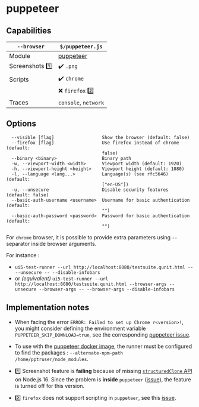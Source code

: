 # puppeteer

## Capabilities

| `--browser` | `$/puppeteer.js` |
|---|---|
| Module | [puppeteer](https://www.npmjs.com/package/puppeteer) |
| Screenshots 1️⃣ | ✔️ `.png` |
| Scripts | ✔️ `chrome` |
| | ❌ `firefox` 2️⃣ |
| Traces | `console`, `network` |

## Options

```text
  --visible [flag]                  Show the browser (default: false)
  --firefox [flag]                  Use firefox instead of chrome (default:
                                    false)
  --binary <binary>                 Binary path
  -w, --viewport-width <width>      Viewport width (default: 1920)
  -h, --viewport-height <height>    Viewport height (default: 1080)
  -l, --language <lang...>          Language(s) (see rfc5646) (default:
                                    ["en-US"])
  -u, --unsecure                    Disable security features (default: false)
  --basic-auth-username <username>  Username for basic authentication (default:
                                    "")
  --basic-auth-password <password>  Password for basic authentication (default:
                                    "")
```

For `chrome` browser, it is possible to provide extra parameters using `--` separator inside browser arguments.

For instance :

* `ui5-test-runner --url http://localhost:8080/testsuite.qunit.html -- --unsecure -- --disable-infobars`
* or *(equivalent)* `ui5-test-runner --url http://localhost:8080/testsuite.qunit.html --browser-args --unsecure --browser-args -- --browser-args --disable-infobars`


## Implementation notes

* When facing the error `ERROR: Failed to set up Chrome r<version>!`, you might consider defining the environment variable `PUPPETEER_SKIP_DOWNLOAD=true`, see the corresponding [puppeteer issue](https://github.com/puppeteer/puppeteer/issues/6492).

* To use with the [puppeteer docker image](ghcr.io/puppeteer/puppeteer), the runner must be configured to find the packages : `--alternate-npm-path /home/pptruser/node_modules`.

* 1️⃣ Screenshot feature is **failing** because of missing [`structuredClone` API](https://developer.mozilla.org/en-US/docs/Web/API/structuredClone#browser_compatibility) on Node.js 16. Since the problem is **inside** `puppeteer` ([issue](https://github.com/puppeteer/puppeteer/issues/11004)), the feature is turned off for this version.

* 2️⃣ `firefox` does not support scripting in `puppeteer`, see this [issue](https://www.github.com/puppeteer/puppeteer/issues/6163).
